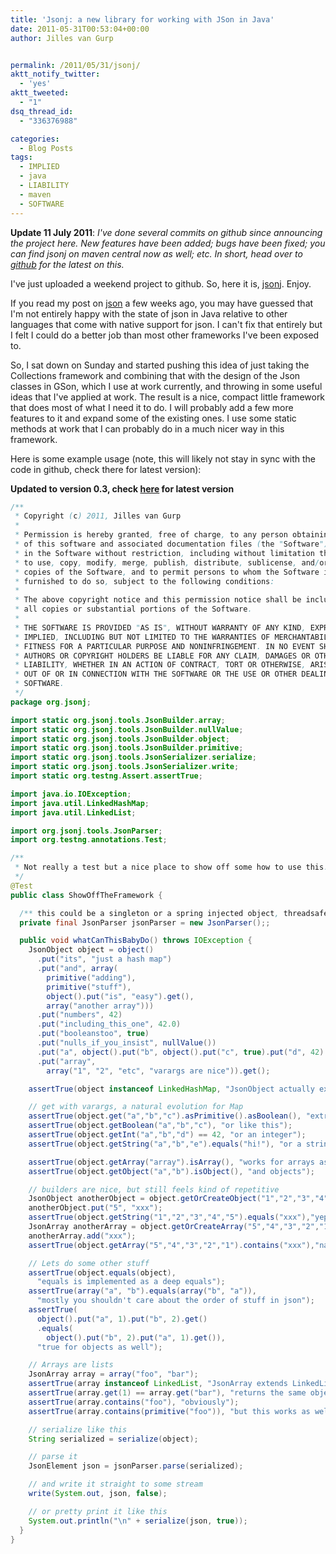 ```yaml
---
title: 'Jsonj: a new library for working with JSon in Java'
date: 2011-05-31T00:53:04+00:00
author: Jilles van Gurp


permalink: /2011/05/31/jsonj/
aktt_notify_twitter:
  - 'yes'
aktt_tweeted:
  - "1"
dsq_thread_id:
  - "336376988"

categories:
  - Blog Posts
tags:
  - IMPLIED
  - java
  - LIABILITY
  - maven
  - SOFTWARE
---
```

**Update 11 July 2011**: *I've done several commits on github since announcing the project here. New features have been added; bugs have been fixed; you can find jsonj on maven central now as well; etc. In short, head over to [github]( https://github.com/jillesvangurp/jsonj) for the latest on this.*

I've just uploaded a weekend project to github. So, here it is, [jsonj]( https://github.com/jillesvangurp/jsonj). Enjoy.

If you read my post on [json](https://www.jillesvangurp.com/2011/04/02/on-java-json-and-complexity/) a few weeks ago, you may have guessed that I'm not entirely happy with the state of json in Java relative to other languages that come with native support for json. I can't fix that entirely but I felt I could do a better job than most other frameworks I've been exposed to.

So, I sat down on Sunday and started pushing this idea of just taking the Collections framework and combining that with the design of the Json classes in GSon, which I use at work currently, and throwing in some useful ideas that I've applied at work. The result is a nice, compact little framework that does most of what I need it to do. I will probably add a few more features to it and expand some of the existing ones. I use some static methods at work that I can probably do in a much nicer way in this framework. 



Here is some example usage (note, this will likely not stay in sync with the code in github, check there for latest version):

**Updated to version 0.3, check [here](https://github.com/jillesvangurp/jsonj/blob/master/src/test/java/com/github/jsonj/ShowOffTheFramework.java) for latest version**

```java
/**
 * Copyright (c) 2011, Jilles van Gurp
 *
 * Permission is hereby granted, free of charge, to any person obtaining a copy
 * of this software and associated documentation files (the "Software"), to deal
 * in the Software without restriction, including without limitation the rights
 * to use, copy, modify, merge, publish, distribute, sublicense, and/or sell
 * copies of the Software, and to permit persons to whom the Software is
 * furnished to do so, subject to the following conditions:
 *
 * The above copyright notice and this permission notice shall be included in
 * all copies or substantial portions of the Software.
 *
 * THE SOFTWARE IS PROVIDED "AS IS", WITHOUT WARRANTY OF ANY KIND, EXPRESS OR
 * IMPLIED, INCLUDING BUT NOT LIMITED TO THE WARRANTIES OF MERCHANTABILITY,
 * FITNESS FOR A PARTICULAR PURPOSE AND NONINFRINGEMENT. IN NO EVENT SHALL THE
 * AUTHORS OR COPYRIGHT HOLDERS BE LIABLE FOR ANY CLAIM, DAMAGES OR OTHER
 * LIABILITY, WHETHER IN AN ACTION OF CONTRACT, TORT OR OTHERWISE, ARISING FROM,
 * OUT OF OR IN CONNECTION WITH THE SOFTWARE OR THE USE OR OTHER DEALINGS IN THE
 * SOFTWARE.
 */
package org.jsonj;

import static org.jsonj.tools.JsonBuilder.array;
import static org.jsonj.tools.JsonBuilder.nullValue;
import static org.jsonj.tools.JsonBuilder.object;
import static org.jsonj.tools.JsonBuilder.primitive;
import static org.jsonj.tools.JsonSerializer.serialize;
import static org.jsonj.tools.JsonSerializer.write;
import static org.testng.Assert.assertTrue;

import java.io.IOException;
import java.util.LinkedHashMap;
import java.util.LinkedList;

import org.jsonj.tools.JsonParser;
import org.testng.annotations.Test;

/**
 * Not really a test but a nice place to show off some how to use this.
 */
@Test
public class ShowOffTheFramework {

  /** this could be a singleton or a spring injected object, threadsafe of course. */
  private final JsonParser jsonParser = new JsonParser();;

  public void whatCanThisBabyDo() throws IOException {
    JsonObject object = object()
      .put("its", "just a hash map")
      .put("and", array(
        primitive("adding"),
        primitive("stuff"),
        object().put("is", "easy").get(),
        array("another array")))
      .put("numbers", 42)
      .put("including_this_one", 42.0)
      .put("booleanstoo", true)
      .put("nulls_if_you_insist", nullValue())
      .put("a", object().put("b", object().put("c", true).put("d", 42).put("e", "hi!").get()).get())
      .put("array",
        array("1", "2", "etc", "varargs are nice")).get();

    assertTrue(object instanceof LinkedHashMap, "JsonObject actually extends LinkedHashMap");

    // get with varargs, a natural evolution for Map
    assertTrue(object.get("a","b","c").asPrimitive().asBoolean(), "extract stuff from a nested object");
    assertTrue(object.getBoolean("a","b","c"), "or like this");
    assertTrue(object.getInt("a","b","d") == 42, "or an integer");
    assertTrue(object.getString("a","b","e").equals("hi!"), "or a string");

    assertTrue(object.getArray("array").isArray(), "works for arrays as well");
    assertTrue(object.getObject("a","b").isObject(), "and objects");

    // builders are nice, but still feels kind of repetitive
    JsonObject anotherObject = object.getOrCreateObject("1","2","3","4");
    anotherObject.put("5", "xxx");
    assertTrue(object.getString("1","2","3","4","5").equals("xxx"),"yep, we just added a string value 5 levels deep");
    JsonArray anotherArray = object.getOrCreateArray("5","4","3","2","1");
    anotherArray.add("xxx");
    assertTrue(object.getArray("5","4","3","2","1").contains("xxx"),"naturally works for arrays too");

    // Lets do some other stuff
    assertTrue(object.equals(object),
      "equals is implemented as a deep equals");
    assertTrue(array("a", "b").equals(array("b", "a")),
      "mostly you shouldn't care about the order of stuff in json");
    assertTrue(
      object().put("a", 1).put("b", 2).get()
      .equals(
        object().put("b", 2).put("a", 1).get()),
      "true for objects as well");

    // Arrays are lists
    JsonArray array = array("foo", "bar");
    assertTrue(array instanceof LinkedList, "JsonArray extends LinkedList");
    assertTrue(array.get(1) == array.get("bar"), "returns the same object");
    assertTrue(array.contains("foo"), "obviously");
    assertTrue(array.contains(primitive("foo")), "but this works as well");

    // serialize like this
    String serialized = serialize(object);

    // parse it
    JsonElement json = jsonParser.parse(serialized);

    // and write it straight to some stream
    write(System.out, json, false);

    // or pretty print it like this
    System.out.println("\n" + serialize(json, true));
  }
}

```

